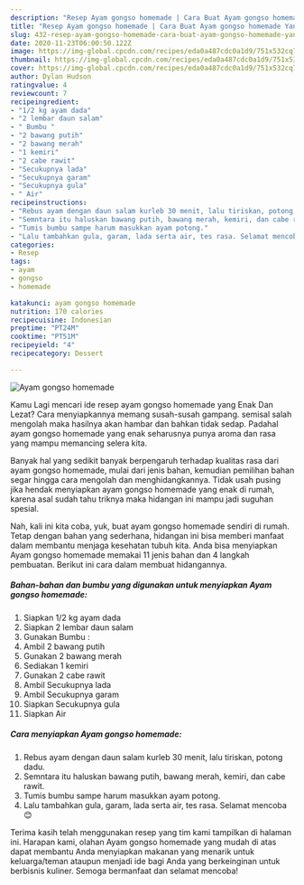 ```yaml
---
description: "Resep Ayam gongso homemade | Cara Buat Ayam gongso homemade Yang Menggugah Selera"
title: "Resep Ayam gongso homemade | Cara Buat Ayam gongso homemade Yang Menggugah Selera"
slug: 432-resep-ayam-gongso-homemade-cara-buat-ayam-gongso-homemade-yang-menggugah-selera
date: 2020-11-23T06:00:50.122Z
image: https://img-global.cpcdn.com/recipes/eda0a487cdc0a1d9/751x532cq70/ayam-gongso-homemade-foto-resep-utama.jpg
thumbnail: https://img-global.cpcdn.com/recipes/eda0a487cdc0a1d9/751x532cq70/ayam-gongso-homemade-foto-resep-utama.jpg
cover: https://img-global.cpcdn.com/recipes/eda0a487cdc0a1d9/751x532cq70/ayam-gongso-homemade-foto-resep-utama.jpg
author: Dylan Hudson
ratingvalue: 4
reviewcount: 7
recipeingredient:
- "1/2 kg ayam dada"
- "2 lembar daun salam"
- " Bumbu "
- "2 bawang putih"
- "2 bawang merah"
- "1 kemiri"
- "2 cabe rawit"
- "Secukupnya lada"
- "Secukupnya garam"
- "Secukupnya gula"
- " Air"
recipeinstructions:
- "Rebus ayam dengan daun salam kurleb 30 menit, lalu tiriskan, potong dadu."
- "Semntara itu haluskan bawang putih, bawang merah, kemiri, dan cabe rawit."
- "Tumis bumbu sampe harum masukkan ayam potong."
- "Lalu tambahkan gula, garam, lada serta air, tes rasa. Selamat mencoba😊"
categories:
- Resep
tags:
- ayam
- gongso
- homemade

katakunci: ayam gongso homemade 
nutrition: 170 calories
recipecuisine: Indonesian
preptime: "PT24M"
cooktime: "PT51M"
recipeyield: "4"
recipecategory: Dessert

---
```



![Ayam gongso homemade](https://img-global.cpcdn.com/recipes/eda0a487cdc0a1d9/751x532cq70/ayam-gongso-homemade-foto-resep-utama.jpg)

Kamu Lagi mencari ide resep ayam gongso homemade yang Enak Dan Lezat? Cara menyiapkannya memang susah-susah gampang. semisal salah mengolah maka hasilnya akan hambar dan bahkan tidak sedap. Padahal ayam gongso homemade yang enak seharusnya punya aroma dan rasa yang mampu memancing selera kita.



Banyak hal yang sedikit banyak berpengaruh terhadap kualitas rasa dari ayam gongso homemade, mulai dari jenis bahan, kemudian pemilihan bahan segar hingga cara mengolah dan menghidangkannya. Tidak usah pusing jika hendak menyiapkan ayam gongso homemade yang enak di rumah, karena asal sudah tahu triknya maka hidangan ini mampu jadi suguhan spesial.


Nah, kali ini kita coba, yuk, buat ayam gongso homemade sendiri di rumah. Tetap dengan bahan yang sederhana, hidangan ini bisa memberi manfaat dalam membantu menjaga kesehatan tubuh kita. Anda bisa menyiapkan Ayam gongso homemade memakai 11 jenis bahan dan 4 langkah pembuatan. Berikut ini cara dalam membuat hidangannya.

<!--inarticleads1-->

##### Bahan-bahan dan bumbu yang digunakan untuk menyiapkan Ayam gongso homemade:

1. Siapkan 1/2 kg ayam dada
1. Siapkan 2 lembar daun salam
1. Gunakan  Bumbu :
1. Ambil 2 bawang putih
1. Gunakan 2 bawang merah
1. Sediakan 1 kemiri
1. Gunakan 2 cabe rawit
1. Ambil Secukupnya lada
1. Ambil Secukupnya garam
1. Siapkan Secukupnya gula
1. Siapkan  Air




<!--inarticleads2-->

##### Cara menyiapkan Ayam gongso homemade:

1. Rebus ayam dengan daun salam kurleb 30 menit, lalu tiriskan, potong dadu.
1. Semntara itu haluskan bawang putih, bawang merah, kemiri, dan cabe rawit.
1. Tumis bumbu sampe harum masukkan ayam potong.
1. Lalu tambahkan gula, garam, lada serta air, tes rasa. Selamat mencoba😊




Terima kasih telah menggunakan resep yang tim kami tampilkan di halaman ini. Harapan kami, olahan Ayam gongso homemade yang mudah di atas dapat membantu Anda menyiapkan makanan yang menarik untuk keluarga/teman ataupun menjadi ide bagi Anda yang berkeinginan untuk berbisnis kuliner. Semoga bermanfaat dan selamat mencoba!
